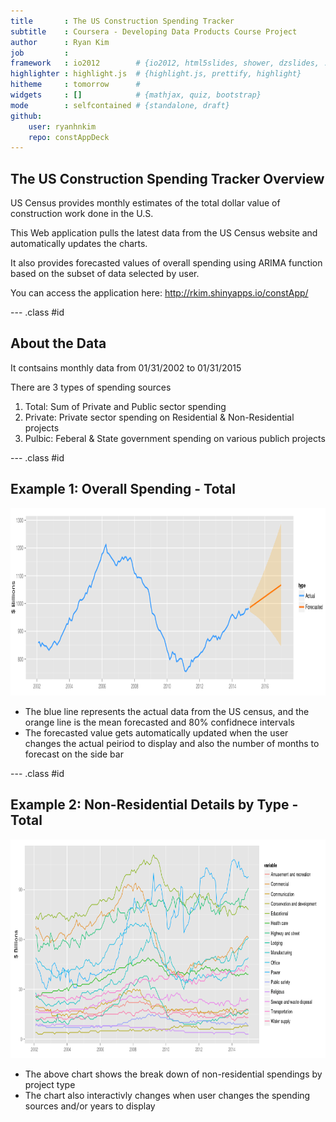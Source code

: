 ```yaml
---
title       : The US Construction Spending Tracker
subtitle    : Coursera - Developing Data Products Course Project
author      : Ryan Kim
job         : 
framework   : io2012        # {io2012, html5slides, shower, dzslides, ...}
highlighter : highlight.js  # {highlight.js, prettify, highlight}
hitheme     : tomorrow      # 
widgets     : []            # {mathjax, quiz, bootstrap}
mode        : selfcontained # {standalone, draft}
github:
    user: ryanhnkim
    repo: constAppDeck
---
```


## The US Construction Spending Tracker Overview


US Census provides monthly estimates of the total dollar value of construction work done in the U.S. 

This Web application pulls the latest data from the US Census website and automatically updates the charts. 

It also provides forecasted values of overall spending using ARIMA function based on the subset of data selected by user. 

You can access the application here: http://rkim.shinyapps.io/constApp/



--- .class #id 

## About the Data


It contsains monthly data from 01/31/2002 to 01/31/2015

There are 3 types of spending sources

1. Total: Sum of Private and Public sector spending
2. Private: Private sector spending on Residential & Non-Residential projects
3. Pulbic: Feberal & State government spending on various publich projects

--- .class #id 

## Example 1: Overall Spending - Total

<div style='text-align: center;'>
    <img height='300' src='plot1.png' />
</div>

* The blue line represents the actual data from the US census, and the orange line is the mean forecasted and 80% confidnece intervals
* The forecasted value gets automatically updated when the user changes the actual peiriod to display and 
also the number of months to forecast on the side bar

--- .class #id 

## Example 2: Non-Residential Details by Type - Total

<div style='text-align: center;'>
    <img height='350' src='plot2.png' />
</div>

* The above chart shows the break down of non-residential spendings by project type
* The chart also interactivly changes when user changes the spending sources and/or years to display

